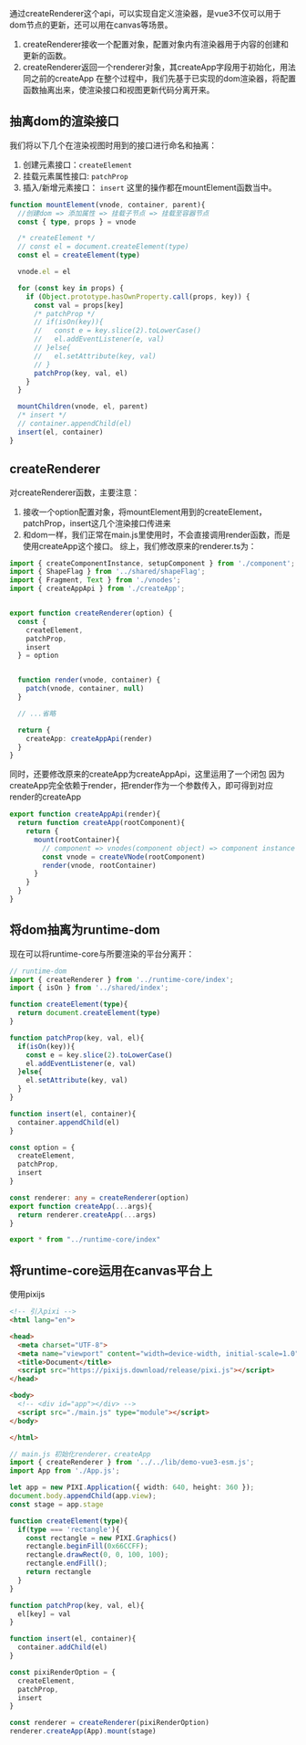 通过createRenderer这个api，可以实现自定义渲染器，是vue3不仅可以用于dom节点的更新，还可以用在canvas等场景。
1. createRenderer接收一个配置对象，配置对象内有渲染器用于内容的创建和更新的函数。
2. createRenderer返回一个renderer对象，其createApp字段用于初始化，用法同之前的createApp
在整个过程中，我们先基于已实现的dom渲染器，将配置函数抽离出来，使渲染接口和视图更新代码分离开来。
## 抽离dom的渲染接口
我们将以下几个在渲染视图时用到的接口进行命名和抽离：
1. 创建元素接口：`createElement`
2. 挂载元素属性接口: `patchProp`
3. 插入/新增元素接口： `insert`
这里的操作都在mountElement函数当中。
```ts
function mountElement(vnode, container, parent){
  //创建dom => 添加属性 => 挂载子节点 => 挂载至容器节点
  const { type, props } = vnode

  /* createElement */
  // const el = document.createElement(type)
  const el = createElement(type)

  vnode.el = el

  for (const key in props) {
    if (Object.prototype.hasOwnProperty.call(props, key)) {
      const val = props[key]
      /* patchProp */
      // if(isOn(key)){
      //   const e = key.slice(2).toLowerCase()
      //   el.addEventListener(e, val)
      // }else{
      //   el.setAttribute(key, val)
      // }
      patchProp(key, val, el)
    }
  }

  mountChildren(vnode, el, parent)
  /* insert */
  // container.appendChild(el)
  insert(el, container)
}
```
## createRenderer
对createRenderer函数，主要注意：
1. 接收一个option配置对象，将mountElement用到的createElement，patchProp，insert这几个渲染接口传进来
2. 和dom一样，我们正常在main.js里使用时，不会直接调用render函数，而是使用createApp这个接口。
综上，我们修改原来的renderer.ts为：
```ts
import { createComponentInstance, setupComponent } from './component';
import { ShapeFlag } from '../shared/shapeFlag';
import { Fragment, Text } from './vnodes';
import { createAppApi } from './createApp';


export function createRenderer(option) {
  const {
    createElement,
    patchProp,
    insert
  } = option


  function render(vnode, container) {
    patch(vnode, container, null)
  }

  // ...省略

  return {
    createApp: createAppApi(render)
  }
}

```
同时，还要修改原来的createApp为createAppApi，这里运用了一个闭包
因为createApp完全依赖于render，把render作为一个参数传入，即可得到对应render的createApp
```ts
export function createAppApi(render){
  return function createApp(rootComponent){
    return {
      mount(rootContainer){
        // component => vnodes(component object) => component instance => vnode(element) => real node
        const vnode = createVNode(rootComponent)
        render(vnode, rootContainer)
      }
    }
  }
}
```
## 将dom抽离为runtime-dom
现在可以将runtime-core与所要渲染的平台分离开：
```ts
// runtime-dom
import { createRenderer } from '../runtime-core/index';
import { isOn } from '../shared/index';

function createElement(type){
  return document.createElement(type)
}

function patchProp(key, val, el){
  if(isOn(key)){
    const e = key.slice(2).toLowerCase()
    el.addEventListener(e, val)
  }else{
    el.setAttribute(key, val)
  }
}

function insert(el, container){
  container.appendChild(el)
}

const option = {
  createElement,
  patchProp,
  insert
}

const renderer: any = createRenderer(option)
export function createApp(...args){
  return renderer.createApp(...args)
}

export * from "../runtime-core/index"

```
## 将runtime-core运用在canvas平台上
使用pixijs
```html
<!-- 引入pixi -->
<html lang="en">

<head>
  <meta charset="UTF-8">
  <meta name="viewport" content="width=device-width, initial-scale=1.0">
  <title>Document</title>
  <script src="https://pixijs.download/release/pixi.js"></script>
</head>

<body>
  <!-- <div id="app"></div> -->
  <script src="./main.js" type="module"></script>
</body>

</html>
```
```ts
// main.js 初始化renderer，createApp
import { createRenderer } from '../../lib/demo-vue3-esm.js';
import App from './App.js';

let app = new PIXI.Application({ width: 640, height: 360 });
document.body.appendChild(app.view);
const stage = app.stage

function createElement(type){
  if(type === 'rectangle'){
    const rectangle = new PIXI.Graphics()
    rectangle.beginFill(0x66CCFF);
    rectangle.drawRect(0, 0, 100, 100);
    rectangle.endFill();
    return rectangle
  }
}

function patchProp(key, val, el){
  el[key] = val
}

function insert(el, container){
  container.addChild(el)
}

const pixiRenderOption = {
  createElement, 
  patchProp,
  insert
}

const renderer = createRenderer(pixiRenderOption)
renderer.createApp(App).mount(stage)
```